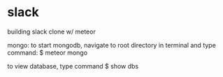 # slack
building slack clone w/ meteor

mongo:
to start mongodb, navigate to root directory in terminal and type command:
$ meteor mongo

to view database, type command 
$ show dbs